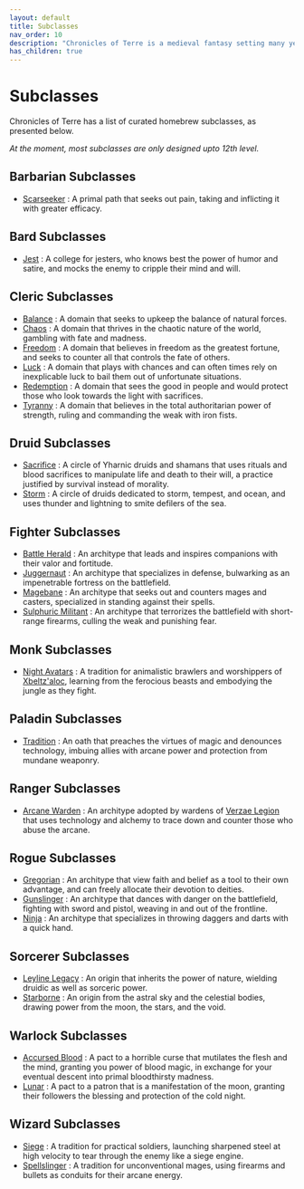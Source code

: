 ```yaml
---
layout: default
title: Subclasses
nav_order: 10
description: "Chronicles of Terre is a medieval fantasy setting many years in the writing."
has_children: true
---
```


# Subclasses

Chronicles of Terre has a list of curated homebrew subclasses, as presented below.

*At the moment, most subclasses are only designed upto 12th level.*

## Barbarian Subclasses

- [Scarseeker](Barbarian-Scarseeker) : A primal path that seeks out pain, taking and inflicting it with greater efficacy.

## Bard Subclasses

- [Jest](Bard-Jester) : A college for jesters, who knows best the power of humor and satire, and mocks the enemy to cripple their mind and will.

## Cleric Subclasses

- [Balance](Cleric-Balance) : A domain that seeks to upkeep the balance of natural forces.
- [Chaos](Cleric-Chaos) : A domain that thrives in the chaotic nature of the world, gambling with fate and madness.
- [Freedom](Cleric-Freedom) : A domain that believes in freedom as the greatest fortune, and seeks to counter all that controls the fate of others.
- [Luck](Cleric-Luck) : A domain that plays with chances and can often times rely on inexplicable luck to bail them out of unfortunate situations.
- [Redemption](Cleric-Redemption) : A domain that sees the good in people and would protect those who look towards the light with sacrifices.
- [Tyranny](Cleric-Tyranny) : A domain that believes in the total authoritarian power of strength, ruling and commanding the weak with iron fists.

## Druid Subclasses

- [Sacrifice](Druid-Sacrifice) : A circle of Yharnic druids and shamans that uses rituals and blood sacrifices to manipulate life and death to their will, a practice justified by survival instead of morality.
- [Storm](Druid-Storm) : A circle of druids dedicated to storm, tempest, and ocean, and uses thunder and lightning to smite defilers of the sea.

## Fighter Subclasses

- [Battle Herald](Fighter-Herald) : An architype that leads and inspires companions with their valor and fortitude.
- [Juggernaut](Fighter-Juggernaut) : An architype that specializes in defense, bulwarking as an impenetrable fortress on the battlefield.
- [Magebane](Fighter-Magebane) : An architype that seeks out and counters mages and casters, specialized in standing against their spells.
- [Sulphuric Militant](Fighter-Sulphuric) : An architype that terrorizes the battlefield with short-range firearms, culling the weak and punishing fear.

## Monk Subclasses

- [Night Avatars](Monk-Avatars) : A tradition for animalistic brawlers and worshippers of [Xbeltz'aloc](../religion/patronus/Xbeltz'aloc), learning from the ferocious beasts and embodying the jungle as they fight.

## Paladin Subclasses

- [Tradition](Paladin-Tradition) : An oath that preaches the virtues of magic and denounces technology, imbuing allies with arcane power and protection from mundane weaponry.

## Ranger Subclasses

- [Arcane Warden](Ranger-Warden) : An architype adopted by wardens of [Verzae Legion](../region/Verza) that uses technology and alchemy to trace down and counter those who abuse the arcane.

## Rogue Subclasses

- [Gregorian](Rogue-Gregorian) : An architype that view faith and belief as a tool to their own advantage, and can freely allocate their devotion to deities.
- [Gunslinger](Rogue-Gunslinger) : An architype that dances with danger on the battlefield, fighting with sword and pistol, weaving in and out of the frontline.
- [Ninja](Rogue-Ninja) : An architype that specializes in throwing daggers and darts with a quick hand.

## Sorcerer Subclasses

- [Leyline Legacy](Sorcerer-Leyline) : An origin that inherits the power of nature, wielding druidic as well as sorceric power.
- [Starborne](Sorcerer-Starborne) : An origin from the astral sky and the celestial bodies, drawing power from the moon, the stars, and the void.

## Warlock Subclasses

- [Accursed Blood](Warlock-Crimson) : A pact to a horrible curse that mutilates the flesh and the mind, granting you power of blood magic, in exchange for your eventual descent into primal bloodthirsty madness.
- [Lunar](Warlock-Lunar) : A pact to a patron that is a manifestation of the moon, granting their followers the blessing and protection of the cold night.

## Wizard Subclasses

- [Siege](Wizard-Siege) : A tradition for practical soldiers, launching sharpened steel at high velocity to tear through the enemy like a siege engine.
- [Spellslinger](Wizard-Spellslinger) : A tradition for unconventional mages, using firearms and bullets as conduits for their arcane energy.